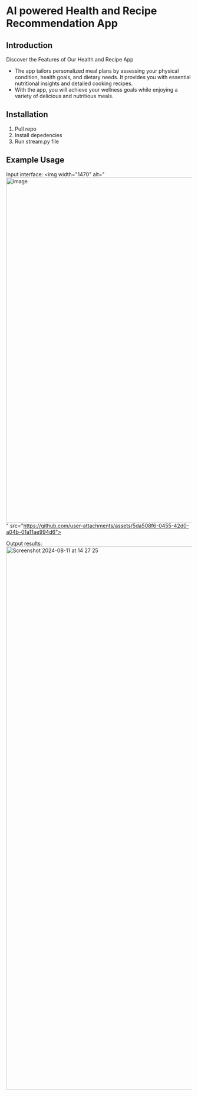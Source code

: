 # AI powered Health and Recipe Recommendation App

## Introduction
Discover the Features of Our Health and Recipe App
+ The app tailors personalized meal plans by assessing your physical condition, health goals, and dietary needs. It provides you with essential nutritional insights and detailed cooking recipes.
+ With the app, you will achieve your wellness goals while enjoying a variety of delicious and nutritious meals.

## Installation
1. Pull repo
2. Install depedencies
3. Run stream.py file

## Example Usage
Input interface:
<img width="1470" alt="<img width="934" alt="image" src="https://github.com/user-attachments/assets/3dc36028-602a-4d9e-986e-29dd21bb1afc">
" src="https://github.com/user-attachments/assets/5da508f6-0455-42d0-a04b-01a11ae994d6">

Output results:
<img width="1470" alt="Screenshot 2024-08-11 at 14 27 25" src="https://github.com/user-attachments/assets/63973fa4-e2e5-4a04-a15d-aa9bba9d12b8">
